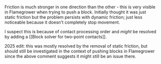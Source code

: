 Friction is much stronger in one direction than the other -
this is very visible in Flamegrower when trying to push a block.
Initially thought it was just static friction but the problem
persists with dynamic friction; just less noticeable because
it doesn't completely stop movement.

I suspect this is because of contact processing order
and *might* be resolved by adding a
[[Block solver for two-point contacts]].

2025 edit: this was mostly resolved by the removal of static friction,
but should still be investigated in the context of pushing blocks in Flamegrower
since the above comment suggests it might still be an issue there.